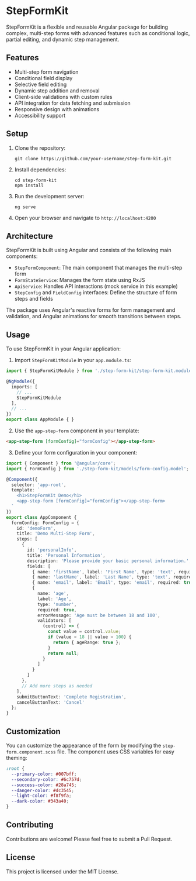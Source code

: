 # StepFormKit

StepFormKit is a flexible and reusable Angular package for building complex, multi-step forms with advanced features such as conditional logic, partial editing, and dynamic step management.

## Features

- Multi-step form navigation
- Conditional field display
- Selective field editing
- Dynamic step addition and removal
- Client-side validations with custom rules
- API integration for data fetching and submission
- Responsive design with animations
- Accessibility support

## Setup

1. Clone the repository:
   ```
   git clone https://github.com/your-username/step-form-kit.git
   ```

2. Install dependencies:
   ```
   cd step-form-kit
   npm install
   ```

3. Run the development server:
   ```
   ng serve
   ```

4. Open your browser and navigate to `http://localhost:4200`

## Architecture

StepFormKit is built using Angular and consists of the following main components:

- `StepFormComponent`: The main component that manages the multi-step form
- `FormStateService`: Manages the form state using RxJS
- `ApiService`: Handles API interactions (mock service in this example)
- `StepConfig` and `FieldConfig` interfaces: Define the structure of form steps and fields

The package uses Angular's reactive forms for form management and validation, and Angular animations for smooth transitions between steps.

## Usage

To use StepFormKit in your Angular application:

1. Import `StepFormKitModule` in your `app.module.ts`:

```typescript
import { StepFormKitModule } from './step-form-kit/step-form-kit.module';

@NgModule({
  imports: [
    // ...
    StepFormKitModule
  ],
  // ...
})
export class AppModule { }
```

2. Use the `app-step-form` component in your template:

```html
<app-step-form [formConfig]="formConfig"></app-step-form>
```

3. Define your form configuration in your component:

```typescript
import { Component } from '@angular/core';
import { FormConfig } from './step-form-kit/models/form-config.model';

@Component({
  selector: 'app-root',
  template: `
    <h1>StepFormKit Demo</h1>
    <app-step-form [formConfig]="formConfig"></app-step-form>
  `
})
export class AppComponent {
  formConfig: FormConfig = {
    id: 'demoForm',
    title: 'Demo Multi-Step Form',
    steps: [
      {
        id: 'personalInfo',
        title: 'Personal Information',
        description: 'Please provide your basic personal information.',
        fields: [
          { name: 'firstName', label: 'First Name', type: 'text', required: true, errorMessage: 'First name is required' },
          { name: 'lastName', label: 'Last Name', type: 'text', required: true, errorMessage: 'Last name is required' },
          { name: 'email', label: 'Email', type: 'email', required: true, errorMessage: 'Valid email is required' },
          { 
            name: 'age', 
            label: 'Age', 
            type: 'number', 
            required: true, 
            errorMessage: 'Age must be between 18 and 100',
            validators: [
              (control) => {
                const value = control.value;
                if (value < 18 || value > 100) {
                  return { ageRange: true };
                }
                return null;
              }
            ]
          }
        ]
      },
      // Add more steps as needed
    ],
    submitButtonText: 'Complete Registration',
    cancelButtonText: 'Cancel'
  };
}
```

## Customization

You can customize the appearance of the form by modifying the `step-form.component.scss` file. The component uses CSS variables for easy theming:

```scss
:root {
  --primary-color: #007bff;
  --secondary-color: #6c757d;
  --success-color: #28a745;
  --danger-color: #dc3545;
  --light-color: #f8f9fa;
  --dark-color: #343a40;
}
```

## Contributing

Contributions are welcome! Please feel free to submit a Pull Request.

## License

This project is licensed under the MIT License.